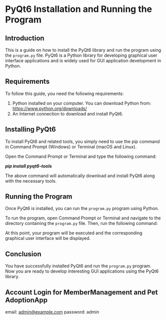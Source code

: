 # PyQt6 Installation and Running the Program

## Introduction

This is a guide on how to install the PyQt6 library and run the program using the `program.py` file. PyQt6 is a Python library for developing graphical user interface applications and is widely used for GUI application development in Python.

## Requirements

To follow this guide, you need the following requirements:

1. Python installed on your computer. You can download Python from: https://www.python.org/downloads/
2. An Internet connection to download and install PyQt6.

## Installing PyQt6

To install PyQt6 and related tools, you simply need to use the pip command in Command Prompt (Windows) or Terminal (macOS and Linux).

Open the Command Prompt or Terminal and type the following command:

***pip install pyqt6-tools***

The above command will automatically download and install PyQt6 along with the necessary tools.

## Running the Program

Once PyQt6 is installed, you can run the `program.py` program using Python.

To run the program, open Command Prompt or Terminal and navigate to the directory containing the `program.py` file. Then, run the following command:


At this point, your program will be executed and the corresponding graphical user interface will be displayed.

## Conclusion

You have successfully installed PyQt6 and run the `program.py` program. Now you are ready to develop interesting GUI applications using the PyQt6 library.

## Account Login for MemberManagement and Pet AdoptionApp
email: admin@example.com
password: admin
